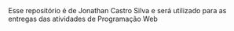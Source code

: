 <!DOCTYPE html>
<html>
  <head>
    <title>Jonathan Castro Silva</title>
  </head>
    <body>
      Esse repositório é de Jonathan Castro Silva e será utilizado para as entregas das atividades de Programação Web
    </body>
</html>
